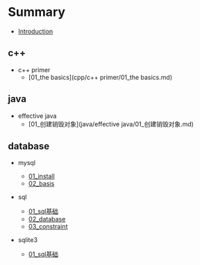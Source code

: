 # Summary

* [Introduction](README.md)

## c++

* c++ primer
    * [01_the basics](cpp/c++ primer/01_the basics.md)

## java

* effective java
    * [01_创建销毁对象](java/effective java/01_创建销毁对象.md)

## database

* mysql
    * [01_install](database/mysql/01_install.md)
    * [02_basis](database/mysql/02_basis.md)

* sql
    * [01_sql基础](database/sql/01_sql基础.md)
    * [02_database](database/sql/02_database.md)
    * [03_constraint](database/sql/03_constraint.md)

* sqlite3
    * [01_sql基础](database/sqlite3/01_install.md)
